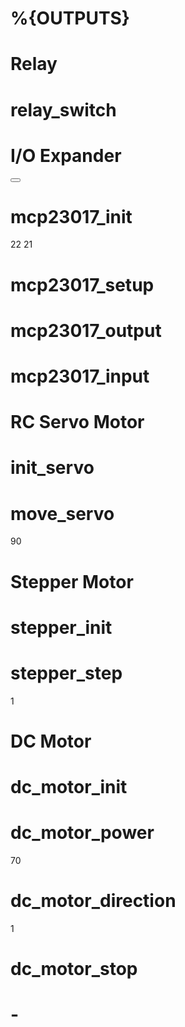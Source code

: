 # %{OUTPUTS}
<category name="%{OUTPUTS}">

# Relay
<category name="Relay">
<label text="Relay"></label>

# relay_switch
<block type="relay_switch">
  <value name="pin">
    <shadow type="pinout">
      <field name="PIN"></field>
    </shadow>
  </value>
</block>

# I/O Expander
<category name="I/O Expander">
<label text="I/O Expander"></label>
<label text="MCP23017"></label>
<button text="%{INSTALL_LIBRARY}:  MCP23017" callbackKey="installPyLib"></button>
<label text="Library source: https://github.com/ShrimpingIt/micropython-mcp230xx/blob/master/mcp.py"></label>

# mcp23017_init
<block type="mcp23017_init">
  <value name="scl">
    <shadow type="math_number">
      <field name="NUM">22</field>
    </shadow>
  </value>
  <value name="sda">
    <shadow type="math_number">
     <field name="NUM">21</field>
    </shadow>
  </value>
</block>

# mcp23017_setup
<block type="mcp23017_setup"></block>

# mcp23017_output
<block type="mcp23017_output"></block>

# mcp23017_input
<block type="mcp23017_input"></block>

# RC Servo Motor
<category name="RC Servo Motor">
<label text="Hobby RC Servo Motor"></label>

# init_servo
<block type="init_servo">
  <value name="pin">
    <shadow type="pinout">
      <field name="PIN"></field>
    </shadow>
  </value>
</block>

# move_servo
<block type="move_servo">
  <value name="angle">
    <shadow type="math_number">
      <field name="NUM">90</field>
    </shadow>
  </value>
</block>

# Stepper Motor
<category name="Stepper Motor">
<label text="Stepper Motor"></label>

# stepper_init
<block type="stepper_init">
  <value name="p0">
    <shadow type="pinout">
      <field name="Pin0"></field>
    </shadow>
  </value>
  <value name="p1">
    <shadow type="pinout">
      <field name="Pin1"></field>
    </shadow>
  </value>
  <value name="p2">
    <shadow type="pinout">
      <field name="Pin2"></field>
    </shadow>
  </value>
  <value name="p3">
    <shadow type="pinout">
      <field name="Pin3"></field>
    </shadow>
  </value>
</block>

# stepper_step
<block type="stepper_step">
 <value name="steps">
    <shadow type="math_number">
      <field name="NUM">1</field>
    </shadow>
  </value>
</block>

# DC Motor
<category name="DC Motor">
<label text="DC Motor"></label>

# dc_motor_init
<block type="dc_motor_init">
  <value name="pwm">
    <shadow type="pinout">
      <field name="PWM"></field>
    </shadow>
  </value>
  <value name="dir1">
    <shadow type="pinout">
      <field name="Dir1"></field>
    </shadow>
  </value>
  <value name="dir2">
    <shadow type="pinout">
      <field name="Dir2"></field>
    </shadow>
  </value>
</block>

# dc_motor_power
<block type="dc_motor_power">
 <value name="power">
    <shadow type="math_number">
      <field name="NUM">70</field>
    </shadow>
  </value>
</block>

# dc_motor_direction
<block type="dc_motor_direction">
 <value name="dir">
    <shadow type="math_number">
      <field name="NUM">1</field>
    </shadow>
  </value>
</block>

# dc_motor_stop
<block type="dc_motor_stop"></block>

# -

